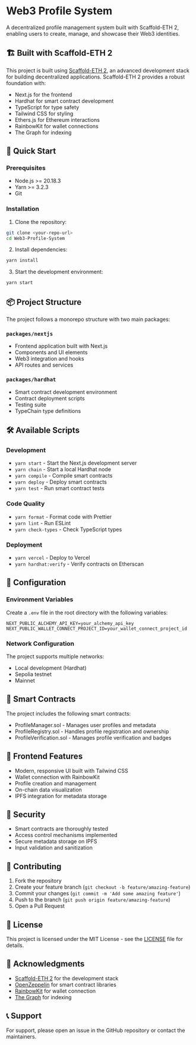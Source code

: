 # Web3 Profile System

A decentralized profile management system built with Scaffold-ETH 2, enabling users to create, manage, and showcase their Web3 identities.

## 🏗 Built with Scaffold-ETH 2

This project is built using [Scaffold-ETH 2](https://github.com/scaffold-eth/scaffold-eth-2), an advanced development stack for building decentralized applications. Scaffold-ETH 2 provides a robust foundation with:

- Next.js for the frontend
- Hardhat for smart contract development
- TypeScript for type safety
- Tailwind CSS for styling
- Ethers.js for Ethereum interactions
- RainbowKit for wallet connections
- The Graph for indexing

## 🚀 Quick Start

### Prerequisites

- Node.js >= 20.18.3
- Yarn >= 3.2.3
- Git

### Installation

1. Clone the repository:
```bash
git clone <your-repo-url>
cd Web3-Profile-System
```

2. Install dependencies:
```bash
yarn install
```

3. Start the development environment:
```bash
yarn start
```

## 📦 Project Structure

The project follows a monorepo structure with two main packages:

### `packages/nextjs`
- Frontend application built with Next.js
- Components and UI elements
- Web3 integration and hooks
- API routes and services

### `packages/hardhat`
- Smart contract development environment
- Contract deployment scripts
- Testing suite
- TypeChain type definitions

## 🛠 Available Scripts

### Development
- `yarn start` - Start the Next.js development server
- `yarn chain` - Start a local Hardhat node
- `yarn compile` - Compile smart contracts
- `yarn deploy` - Deploy smart contracts
- `yarn test` - Run smart contract tests

### Code Quality
- `yarn format` - Format code with Prettier
- `yarn lint` - Run ESLint
- `yarn check-types` - Check TypeScript types

### Deployment
- `yarn vercel` - Deploy to Vercel
- `yarn hardhat:verify` - Verify contracts on Etherscan

## 🔧 Configuration

### Environment Variables
Create a `.env` file in the root directory with the following variables:
```
NEXT_PUBLIC_ALCHEMY_API_KEY=your_alchemy_api_key
NEXT_PUBLIC_WALLET_CONNECT_PROJECT_ID=your_wallet_connect_project_id
```

### Network Configuration
The project supports multiple networks:
- Local development (Hardhat)
- Sepolia testnet
- Mainnet

## 📝 Smart Contracts

The project includes the following smart contracts:
- ProfileManager.sol - Manages user profiles and metadata
- ProfileRegistry.sol - Handles profile registration and ownership
- ProfileVerification.sol - Manages profile verification and badges

## 🎨 Frontend Features

- Modern, responsive UI built with Tailwind CSS
- Wallet connection with RainbowKit
- Profile creation and management
- On-chain data visualization
- IPFS integration for metadata storage

## 🔐 Security

- Smart contracts are thoroughly tested
- Access control mechanisms implemented
- Secure metadata storage on IPFS
- Input validation and sanitization

## 🤝 Contributing

1. Fork the repository
2. Create your feature branch (`git checkout -b feature/amazing-feature`)
3. Commit your changes (`git commit -m 'Add some amazing feature'`)
4. Push to the branch (`git push origin feature/amazing-feature`)
5. Open a Pull Request

## 📄 License

This project is licensed under the MIT License - see the [LICENSE](LICENSE) file for details.

## 🙏 Acknowledgments

- [Scaffold-ETH 2](https://github.com/scaffold-eth/scaffold-eth-2) for the development stack
- [OpenZeppelin](https://openzeppelin.com/) for smart contract libraries
- [RainbowKit](https://www.rainbowkit.com/) for wallet connection
- [The Graph](https://thegraph.com/) for indexing

## 📞 Support

For support, please open an issue in the GitHub repository or contact the maintainers.
